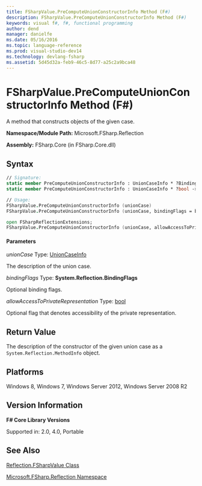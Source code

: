 ```yaml
---
title: FSharpValue.PreComputeUnionConstructorInfo Method (F#)
description: FSharpValue.PreComputeUnionConstructorInfo Method (F#)
keywords: visual f#, f#, functional programming
author: dend
manager: danielfe
ms.date: 05/16/2016
ms.topic: language-reference
ms.prod: visual-studio-dev14
ms.technology: devlang-fsharp
ms.assetid: 5d45d32a-feb9-46c5-8d77-a25c2a9bca48 
---
```


# FSharpValue.PreComputeUnionConstructorInfo Method (F#)

A method that constructs objects of the given case.

**Namespace/Module Path:** Microsoft.FSharp.Reflection

**Assembly:** FSharp.Core (in FSharp.Core.dll)


## Syntax

```fsharp
// Signature:
static member PreComputeUnionConstructorInfo : UnionCaseInfo * ?BindingFlags -> MethodInfo
static member PreComputeUnionConstructorInfo : UnionCaseInfo * ?bool -> MethodInfo

// Usage:
FSharpValue.PreComputeUnionConstructorInfo (unionCase)
FSharpValue.PreComputeUnionConstructorInfo (unionCase, bindingFlags = bindingFlags)

open FSharpReflectionExtensions;
FSharpValue.PreComputeUnionConstructorInfo (unionCase, allowAccessToPrivateRepresentation = false)
```

#### Parameters
*unionCase*
Type: [UnionCaseInfo](https://msdn.microsoft.com/library/d97eb038-9521-4e20-89b4-dd0cd92d7221)


The description of the union case.


*bindingFlags*
Type: **System.Reflection.BindingFlags**


Optional binding flags.


*allowAccessToPrivateRepresentation*
Type: [bool](https://msdn.microsoft.com/library/89c0cf9c-49ce-4207-a3be-555851a67dd5)


Optional flag that denotes accessibility of the private representation.

## Return Value

The description of the constructor of the given union case as a `System.Reflection.MethodInfo` object.

## Platforms
Windows 8, Windows 7, Windows Server 2012, Windows Server 2008 R2

## Version Information
**F# Core Library Versions**

Supported in: 2.0, 4.0, Portable

## See Also
[Reflection.FSharpValue Class](Reflection.FSharpValue-Class-%5BFSharp%5D.md)

[Microsoft.FSharp.Reflection Namespace](Microsoft.FSharp.Reflection-Namespace-%5BFSharp%5D.md)